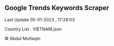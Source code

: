 

## Google Trends Keywords Scraper 
 
Last Update 05-01-2023 , 17:28:03

Country List :
VIETNAM.json



© Abdul Muttaqin 
